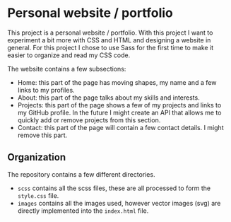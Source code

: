 # Personal website / portfolio

This project is a personal website / portfolio. With this project I want to experiment a bit more with CSS and HTML and designing a website in general.
For this project I chose to use Sass for the first time to make it easier to organize and read my CSS code.

The website contains a few subsections:
- Home: this part of the page has moving shapes, my name and a few links to my profiles.
- About: this part of the page talks about my skills and interests.
- Projects: this part of the page shows a few of my projects and links to my GitHub profile. In the future I might create an API that allows me to quickly
  add or remove projects from this section.
- Contact: this part of the page will contain a few contact details. I might remove this part.

## Organization
The repository contains a few different directories.
- `scss` contains all the scss files, these are all processed to form the `style.css` file.
- `images` contains all the images used, however vector images (svg) are directly implemented into the `index.html` file.
